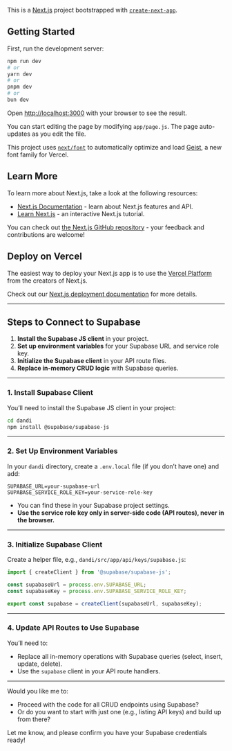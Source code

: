 This is a [Next.js](https://nextjs.org) project bootstrapped with [`create-next-app`](https://github.com/vercel/next.js/tree/canary/packages/create-next-app).

## Getting Started

First, run the development server:

```bash
npm run dev
# or
yarn dev
# or
pnpm dev
# or
bun dev
```

Open [http://localhost:3000](http://localhost:3000) with your browser to see the result.

You can start editing the page by modifying `app/page.js`. The page auto-updates as you edit the file.

This project uses [`next/font`](https://nextjs.org/docs/app/building-your-application/optimizing/fonts) to automatically optimize and load [Geist](https://vercel.com/font), a new font family for Vercel.

## Learn More

To learn more about Next.js, take a look at the following resources:

- [Next.js Documentation](https://nextjs.org/docs) - learn about Next.js features and API.
- [Learn Next.js](https://nextjs.org/learn) - an interactive Next.js tutorial.

You can check out [the Next.js GitHub repository](https://github.com/vercel/next.js) - your feedback and contributions are welcome!

## Deploy on Vercel

The easiest way to deploy your Next.js app is to use the [Vercel Platform](https://vercel.com/new?utm_medium=default-template&filter=next.js&utm_source=create-next-app&utm_campaign=create-next-app-readme) from the creators of Next.js.

Check out our [Next.js deployment documentation](https://nextjs.org/docs/app/building-your-application/deploying) for more details.

---

## Steps to Connect to Supabase

1. **Install the Supabase JS client** in your project.
2. **Set up environment variables** for your Supabase URL and service role key.
3. **Initialize the Supabase client** in your API route files.
4. **Replace in-memory CRUD logic** with Supabase queries.

---

### 1. Install Supabase Client

You’ll need to install the Supabase JS client in your project:

```sh
cd dandi
npm install @supabase/supabase-js
```

---

### 2. Set Up Environment Variables

In your `dandi` directory, create a `.env.local` file (if you don’t have one) and add:

```
SUPABASE_URL=your-supabase-url
SUPABASE_SERVICE_ROLE_KEY=your-service-role-key
```

- You can find these in your Supabase project settings.
- **Use the service role key only in server-side code (API routes), never in the browser.**

---

### 3. Initialize Supabase Client

Create a helper file, e.g., `dandi/src/app/api/keys/supabase.js`:

```js
import { createClient } from '@supabase/supabase-js';

const supabaseUrl = process.env.SUPABASE_URL;
const supabaseKey = process.env.SUPABASE_SERVICE_ROLE_KEY;

export const supabase = createClient(supabaseUrl, supabaseKey);
```

---

### 4. Update API Routes to Use Supabase

You’ll need to:
- Replace all in-memory operations with Supabase queries (select, insert, update, delete).
- Use the `supabase` client in your API route handlers.

---

Would you like me to:
- Proceed with the code for all CRUD endpoints using Supabase?
- Or do you want to start with just one (e.g., listing API keys) and build up from there?

Let me know, and please confirm you have your Supabase credentials ready!
